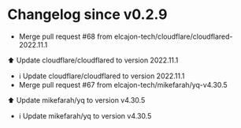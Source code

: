 # Changelog since v0.2.9
- Merge pull request #68 from elcajon-tech/cloudflare/cloudflared-2022.11.1

⬆️ Update cloudflare/cloudflared to version 2022.11.1 
- ℹ️ Update cloudflare/cloudflared to version 2022.11.1 
- Merge pull request #67 from elcajon-tech/mikefarah/yq-v4.30.5

⬆️ Update mikefarah/yq to version v4.30.5 
- ℹ️ Update mikefarah/yq to version v4.30.5 
